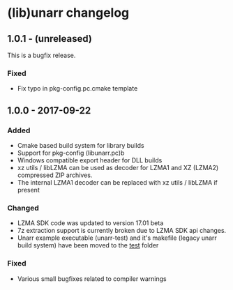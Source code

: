 # (lib)unarr changelog

## 1.0.1 - (unreleased)
This is a bugfix release.

### Fixed
* Fix typo in pkg-config.pc.cmake template

## 1.0.0 - 2017-09-22

### Added
* Cmake based build system for library builds
* Support for pkg-config (libunarr.pc)b
* Windows compatible export header for DLL builds
* xz utils / libLZMA can be used as decoder for LZMA1 and XZ (LZMA2) compressed
ZIP archives.
* The internal LZMA1 decoder can be replaced with xz utils / libLZMA if present

### Changed
* LZMA SDK code was updated to version 17.01 beta
* 7z extraction support is currently broken due to LZMA SDK api changes.
* Unarr example executable (unarr-test) and it's makefile
  (legacy unarr build system) have been moved to the [test](test) folder

### Fixed
* Various small bugfixes related to compiler warnings

